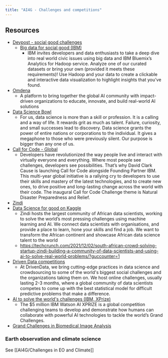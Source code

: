 ```yaml
---
title: "AI4G - Challenges and competitions"
---
```


## Resources
- [Devpost - social good challenges](https://devpost.com/hackathons?themes[]=Social%20Good)
	- [Big data for social good (IBM)](https://ibmhadoop.devpost.com/)
		- IBM invites developers and data enthusiasts to take a deep dive into real world civic issues using big data and IBM Bluemix’s Analytics for Hadoop service. Analyze one of our curated datasets or bring your own (provided it meets these requirements)! Use Hadoop and your data to create a clickable and interactive data visualization to highlight insights that you’ve found.
- [Omdena](https://omdena.com/projects)
	- A platform to bring together the global AI community with impact-driven organizations to educate, innovate, and build real-world AI solutions
- [Data Science Bowl](https://datasciencebowl.com/)
	- For us, data science is more than a skill or profession. It is a calling and a way of life. It rewards grit as much as talent. Failure, curiosity, and small successes lead to discovery. Data science grants the power of entire nations or corporations to the individual. It gives a megaphone to those who were previously silent. Our purpose is bigger than any one of us.
- [Call for Code - Global](https://callforcode.org/)
	- Developers have revolutionized the way people live and interact with virtually everyone and everything. Where most people see challenges, developers see possibilities. That’s why David Clark Cause is launching Call for Code alongside Founding Partner IBM. This multi-year global initiative is a rallying cry to developers to use their skills and mastery of the latest technologies, and to create new ones, to drive positive and long-lasting change across the world with their code. The inaugural Call for Code Challenge theme is Natural Disaster Preparedness and Relief.
- [Zindi](https://zindi.africa/)
- [Data Science for good on Kaggle](https://www.kaggle.com/search?q=data+science+for+good)
	- Zindi hosts the largest community of African data scientists, working to solve the world’s most pressing challenges using machine learning and AI. We connect data scientists with organisations, and provide a place to learn, hone your skills and find a job. We want to transform the African continent and showcase African data science talent to the world
	- https://techcrunch.com/2021/12/02/south-african-crowd-solving-startup-zindi-building-a-community-of-data-scientists-and-using-ai-to-solve-real-world-problems/?guccounter=1
- [Driven Data competitions](https://www.drivendata.org/competitions/)
	- At DrivenData, we bring cutting-edge practices in data science and crowdsourcing to some of the world's biggest social challenges and the organizations taking them on. We host online challenges, usually lasting 2-3 months, where a global community of data scientists competes to come up with the best statistical model for difficult predictive problems that make a difference.
- [AI to solve the world's challenges (IBM, XPrize)](https://www.xprize.org/prizes/artificial-intelligence)
	- The $5 million IBM Watson AI XPRIZE is a global competition challenging teams to develop and demonstrate how humans can collaborate with powerful AI technologies to tackle the world’s Grand Challenges.
- [Grand Challenges in Biomedical Image Analysis](https://grand-challenge.org/)

### Earth observation and climate science
See [[AI4G/Challenges in EO and Climate]]